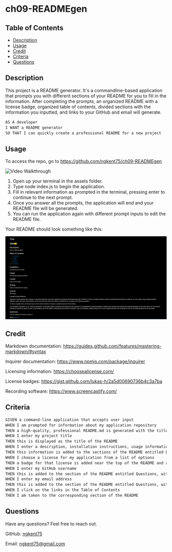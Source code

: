 # ch09-READMEgen

## Table of Contents

* [Description](#description)
* [Usage](#usage)
* [Credit](#credit)
* [Criteria](#criteria)
* [Questions](#questions)

## Description
This project is a README generator. It's a commandline-based application that prompts you with different sections of your README for you to fill in the information. After completing the prompts, an organized README with a license badge, organized table of contents, divided sections with the information you inputted, and links to your GitHub and email will generate.

```md
AS A developer
I WANT a README generator
SO THAT I can quickly create a professional README for a new project
```

## Usage

To access the repo, go to https://github.com/ngkent75/ch09-READMEgen

![Video Walkthrough](./assets/media/video.gif)

1. Open up your terminal in the assets folder.
2. Type node index.js to begin the application.
3. Fill in relevant information as prompted in the terminal, pressing enter to continue to the next prompt.
4. Once you answer all the prompts, the application will end and your README file will be generated.
5. You can run the application again with different prompt inputs to edit the README file.

Your README should look something like this:

![Snip of README](./assets/media/demo.PNG)

## Credit

Markdown documentation: https://guides.github.com/features/mastering-markdown/#syntax

Inquirer documentation: https://www.npmjs.com/package/inquirer

Licensing information: https://choosealicense.com/

License badges: https://gist.github.com/lukas-h/2a5d00690736b4c3a7ba

Recording software: https://www.screencastify.com/

## Criteria

```md
GIVEN a command-line application that accepts user input
WHEN I am prompted for information about my application repository
THEN a high-quality, professional README.md is generated with the title of my project and sections entitled Description, Table of Contents, Installation, Usage, License, Contributing, Tests, and Questions
WHEN I enter my project title
THEN this is displayed as the title of the README
WHEN I enter a description, installation instructions, usage information, contribution guidelines, and test instructions
THEN this information is added to the sections of the README entitled Description, Installation, Usage, Contributing, and Tests
WHEN I choose a license for my application from a list of options
THEN a badge for that license is added near the top of the README and a notice is added to the section of the README entitled License that explains which license the application is covered under
WHEN I enter my GitHub username
THEN this is added to the section of the README entitled Questions, with a link to my GitHub profile
WHEN I enter my email address
THEN this is added to the section of the README entitled Questions, with instructions on how to reach me with additional questions
WHEN I click on the links in the Table of Contents
THEN I am taken to the corresponding section of the README
```


## Questions
Have any questions? Feel free to reach out.

GitHub: [ngkent75](https://github.com/ngkent75)

Email: [ngkent75@gmail.com](mailto:ngkent75@gmail.com)